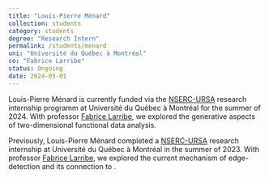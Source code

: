 ```yaml
---
title: "Louis-Pierre Ménard"
collection: students
category: students
degree: "Research Intern"
permalink: /students/menard
uni: "Université du Québec à Montréal"
co: "Fabrice Larribe"
status: Ongoing
date: 2024-05-01
---
```


Louis-Pierre Ménard is currently funded via the [NSERC-URSA](https://www.nserc-crsng.gc.ca/students-etudiants/ug-pc/usra-brpc_eng.asp) research internship programm at Université du Québec à Montréal for the summer of 2024. With professor [Fabrice Larribe](http://fabricelarribe.uqam.ca/), we explored the generative aspects of two-dimensional functional data analysis. 

Previously, Louis-Pierre Ménard completed a [NSERC-URSA](https://www.nserc-crsng.gc.ca/students-etudiants/ug-pc/usra-brpc_eng.asp) research internship at Université du Québec à Montréal in the summer of 2023. With professor [Fabrice Larribe](http://fabricelarribe.uqam.ca/), we explored the current mechanism of edge-detection and its connection to . 
